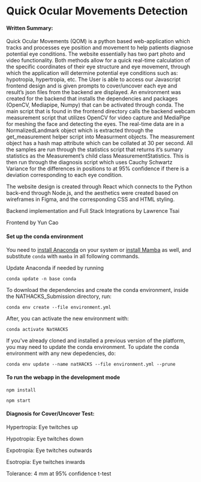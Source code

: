 # Quick Ocular Movements Detection

#### Written Summary:

Quick Ocular Movements (QOM) is a python based web-application which tracks and processes eye position and movement to help patients diagnose potential eye conditions. The website essentially has two part photo and video functionality. Both methods allow for a quick real-time calculation of the specific coordinates of their eye structure and eye movement, through which the application will determine potential eye conditions such as: hypotropia, hypertropia, etc. The User is able to access our Javascript frontend design and is given prompts to cover/uncover each eye and result’s json files from the backend are displayed. An environment was created for the backend that installs the dependencies and packages (OpenCV, Mediapipe, Numpy) that can be activated through conda. The main script that is found in the frontend directory calls the backend webcam measurement script that utilizes OpenCV for video capture and MediaPipe for meshing the face and detecting the eyes. The real-time data are in a NormalizedLandmark object which is extracted through the get_measurement helper script into Measurment objects. The measurement object has a hash map attribute which can be collated at 30 per second. All the samples are run through the statistics script that returns it’s sumary statistics as the Measurement’s child class MeasurementStatistics. This is then run through the diagnosis script which uses Cauchy Schwartz Variance for the differences in positions to at 95% confidence if there is a deviation corresponding to each eye condition. 

The website design is created through React which connects to the Python back-end through Node.js, and the aesthetics were created based on wireframes in Figma, and 
the corresponding CSS and HTML styling.



Backend implementation and Full Stack Integrations by Lawrence Tsai

Frontend by Yun Cao

#### Set up the conda environment

You need to [install Anaconda](https://docs.anaconda.com/anaconda/install/index.html) on your system or [install Mamba](https://github.com/mamba-org/mamba) as well, and substitute `conda` with `mamba` in all following commands.

Update Anaconda if needed by running

```
conda update -n base conda
```

To download the dependencies and create the conda environment, inside the NATHACKS_Submission directory, run:

```
conda env create --file environment.yml
```

After, you can activate the new environment with:

```
conda activate NatHACKS
```

If you've already cloned and installed a previous version of the platform, you may need to update the conda environment. To update the conda environment with any new depedencies, do:

```
conda env update --name natHACKS --file environment.yml --prune
```


#### To run the webapp in the development mode

```
npm install
```
```
npm start
```

#### Diagnosis for Cover/Uncover Test:

Hypertropia: Eye twitches up

Hypotropia: Eye twitches down

Expotropia: Eye twitches outwards

Esotropia: Eye twitches inwards

Tolerance: 4 mm at 95% confidence t-test
